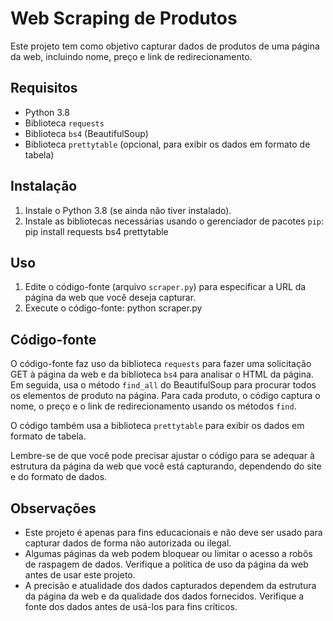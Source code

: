 # Web Scraping de Produtos
Este projeto tem como objetivo capturar dados de produtos de uma página da web, incluindo nome, preço e link de redirecionamento.

## Requisitos
- Python 3.8
- Biblioteca `requests`
- Biblioteca `bs4` (BeautifulSoup)
- Biblioteca `prettytable` (opcional, para exibir os dados em formato de tabela)

## Instalação
1. Instale o Python 3.8 (se ainda não tiver instalado).
2. Instale as bibliotecas necessárias usando o gerenciador de pacotes `pip`:
    pip install requests bs4 prettytable

## Uso
1. Edite o código-fonte (arquivo `scraper.py`) para especificar a URL da página da web que você deseja capturar.
2. Execute o código-fonte:
    python scraper.py

## Código-fonte
O código-fonte faz uso da biblioteca `requests` para fazer uma solicitação GET à página da web e da biblioteca `bs4` para analisar o HTML da página. Em seguida, usa o método `find_all` do BeautifulSoup para procurar todos os elementos de produto na página. Para cada produto, o código captura o nome, o preço e o link de redirecionamento usando os métodos `find`.

O código também usa a biblioteca `prettytable` para exibir os dados em formato de tabela.

Lembre-se de que você pode precisar ajustar o código para se adequar à estrutura da página da web que você está capturando, dependendo do site e do formato de dados.

## Observações
- Este projeto é apenas para fins educacionais e não deve ser usado para capturar dados de forma não autorizada ou ilegal.
- Algumas páginas da web podem bloquear ou limitar o acesso a robôs de raspagem de dados. Verifique a política de uso da página da web antes de usar este projeto.
- A precisão e atualidade dos dados capturados dependem da estrutura da página da web e da qualidade dos dados fornecidos. Verifique a fonte dos dados antes de usá-los para fins críticos.
